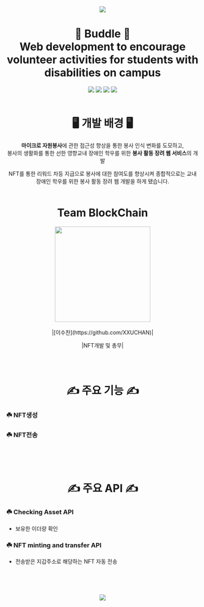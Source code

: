<div align="center">

<img src="https://capsule-render.vercel.app/api?type=waving&color=9FC700&height=150&section=header" />

# 🌿 Buddle 🌿 </br> Web development to encourage volunteer activities for students with disabilities on campus
<img src="https://img.shields.io/badge/springboot-6DB33F?style=for-the-badge&logo=springboot&logoColor=white"/>
<img src="https://img.shields.io/badge/solidity-007ACC?style=for-the-badge&logo=solidity&logoColor=white"/>
<img src="https://img.shields.io/badge/IntelliJ%20IDEA%20CE-0000CD?style=for-the-badge&logo=intellijidea&logoColor=white"/>
<img src="https://img.shields.io/badge/Ethereum-007ACC?style=for-the-badge&logo=ethereum&logoColor=white"/>
<br/><br/>

# 🖥️ 개발 배경 🖥️
**마이크로 자원봉사**에 관한 접근성 향상을 통한 봉사 인식 변화를 도모하고, <br/>
봉사의 생활화를 통한 선한 영향교내 장애인 학우를 위한 **봉사 활동 장려 웹 서비스**의 개발

NFT를 통한 리워드 차등 지급으로 봉사에 대한 참여도를 향상시켜 종합적으로는 교내 장애인 학우를 위한 봉사 활동 장려 웹 개발을 하게 됐습니다.<br/><br/>

# Team BlockChain
<img width="250px" src="https://avatars.githubusercontent.com/u/141641630?s=400&u=b94b2dd8aa16729e8fd0ccce1567e2588cb9eb0d&v=4"/>
<br/><br/>
|[이수찬](https://github.com/XXUCHAN)|

|NFT개발 및 총무|
</div>
<br/><br/>

<div align="center">
  
# ✍️ 주요 기능 ✍️
</div>

### ☘️ NFT생성

### ☘️ NFT전송


## 
<br/><br/>

<div align="center">

# ✍️ 주요 API ✍️
</div>

### ☘️ Checking Asset API
- 보유한 이더량 확인
### ☘️ NFT minting and transfer API
- 전송받은 지갑주소로 해당하는 NFT 자동 전송
## 
<br/><br/>

<div align="center">
  


<div align="center">

<img src="https://capsule-render.vercel.app/api?type=waving&color=9FC700&height=150&section=footer" />
